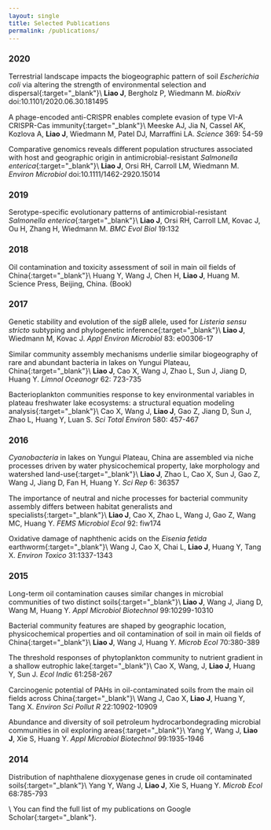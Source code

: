 ```yaml
---
layout: single
title: Selected Publications
permalink: /publications/
---
```


### 2020
[Terrestrial landscape impacts the biogeographic pattern of soil _Escherichia coli_ via altering the strength of environmental selection and dispersal](https://www.biorxiv.org/content/10.1101/2020.06.30.181495v1.abstract){:target="_blank"}\\
__Liao J__, Bergholz P, Wiedmann M. _bioRxiv_ doi:10.1101/2020.06.30.181495

[A phage-encoded anti-CRISPR enables complete evasion of type VI-A CRISPR-Cas immunity](https://science.sciencemag.org/content/early/2020/05/27/science.abb6151){:target="_blank"}\\
Meeske AJ, Jia N, Cassel AK, Kozlova A, __Liao J__, Wiedmann M, Patel DJ, Marraffini LA. _Science_ 369: 54-59

[Comparative genomics reveals different population structures associated with host and geographic origin in antimicrobial-resistant _Salmonella enterica_](https://sfamjournals.onlinelibrary.wiley.com/doi/abs/10.1111/1462-2920.15014?af=R){:target="_blank"}\\
__Liao J__, Orsi RH, Carroll LM, Wiedmann M. _Environ Microbiol_ doi:10.1111/1462-2920.15014

### 2019
[Serotype-specific evolutionary patterns of antimicrobial-resistant _Salmonella enterica_](https://bmcevolbiol.biomedcentral.com/articles/10.1186/s12862-019-1457-5){:target="_blank"}\\
__Liao J__, Orsi RH, Carroll LM, Kovac J, Ou H, Zhang H, Wiedmann M. _BMC Evol Biol_ 19:132

### 2018
[Oil contamination and toxicity assessment of soil in main oil fields of China](#){:target="_blank"}\\
Huang Y, Wang J, Chen H, __Liao J__, Huang M.  Science Press, Beijing, China. (Book)

### 2017
[Genetic stability and evolution of the _sigB_ allele, used for _Listeria sensu stricto_ subtyping and phylogenetic inference](http://aem.asm.org/content/83/12/e00306-17.abstract){:target="_blank"}\\
__Liao J__, Wiedmann M, Kovac J. _Appl Environ Microbiol_ 83: e00306-17 

[Similar community assembly mechanisms underlie similar biogeography of rare and abundant bacteria in lakes on Yungui Plateau, China](http://onlinelibrary.wiley.com/doi/10.1002/lno.10455/full){:target="_blank"}\\
__Liao J__, Cao X, Wang J, Zhao L, Sun J, Jiang D, Huang Y. _Limnol Oceanogr_ 62: 723-735

[Bacterioplankton communities response to key environmental variables in plateau freshwater lake ecosystems: a structural equation modeling analysis](http://dx.doi.org/10.1016/j.scitotenv.2016.11.143){:target="_blank"}\\
Cao X, Wang J, __Liao J__, Gao Z, Jiang D, Sun J, Zhao L, Huang Y, Luan S. _Sci Total Environ_ 580: 457-467

### 2016
[_Cyanobacteria_ in lakes on Yungui Plateau, China are assembled via niche processes driven by water physicochemical property, lake morphology and watershed land-use](http://dx.doi.org/10.1038/srep36357){:target="_blank"}\\
__Liao J__, Zhao L, Cao X, Sun J, Gao Z, Wang J, Jiang D, Fan H, Huang Y. _Sci Rep_ 6: 36357 

[The importance of neutral and niche processes for bacterial community assembly differs between habitat generalists and specialists](http://dx.doi.org/10.1093/femsec/fiw174){:target="_blank"}\\
__Liao J__, Cao X, Zhao L, Wang J, Gao Z, Wang MC, Huang Y. _FEMS Microbiol Ecol_ 92: fiw174

[Oxidative damage of naphthenic acids on the _Eisenia fetida_ earthworm](http://dx.doi.org/10.1002/tox.22139){:target="_blank"}\\
Wang J, Cao X, Chai L, __Liao J__, Huang Y, Tang X. _Environ Toxico_ 31:1337-1343

### 2015
[Long-term oil contamination causes similar changes in microbial communities of two distinct soils](http://dx.doi.org/10.1007/s00253-015-6880-y){:target="_blank"}\\
__Liao J__, Wang J, Jiang D, Wang M, Huang Y. _Appl Microbiol Biotechnol_ 99:10299-10310

[Bacterial community features are shaped by geographic location, physicochemical properties and oil contamination of soil in main oil fields of China](http://dx.doi.org/10.1007/s00248-015-0572-0){:target="_blank"}\\
__Liao J__, Wang J, Huang Y. _Microb Ecol_ 70:380-389

[The threshold responses of phytoplankton community to nutrient gradient in a shallow eutrophic lake](http://dx.doi.org/10.1016/j.ecolind.2015.09.025){:target="_blank"}\\
Cao X, Wang, J, __Liao J__, Huang Y, Sun J. _Ecol Indic_ 61:258-267

[Carcinogenic potential of PAHs in oil-contaminated soils from the main oil fields across China](http://dx.doi.org/10.1007/s11356-014-3954-9){:target="_blank"}\\
Wang J, Cao X, __Liao J__, Huang Y, Tang X. _Environ Sci Pollut R_ 22:10902-10909

[Abundance and diversity of soil petroleum hydrocarbondegrading microbial communities in oil exploring areas](http://dx.doi.org/10.1007/s00253-014-6074-z){:target="_blank"}\\
Yang Y, Wang J, __Liao J__, Xie S, Huang Y. _Appl Microbiol Biotechnol_ 99:1935-1946

### 2014
[Distribution of naphthalene dioxygenase genes in crude oil contaminated soils](http://dx.doi.org/10.1007/s00248-014-0457-7){:target="_blank"}\\
Yang Y, Wang J, __Liao J__, Xie S, Huang Y. _Microb Ecol_ 68:785-793

<!-- ### 2013
[Global trend in aquatic ecosystem research from 1992 to 2011](http://dx.doi.org/10.1007/s11192-013-1071-z){:target="_blank"}\\
__Liao J__, Huang Y. _Scientometrics_ 98:1203-1219 -->

\\
You can find the full list of my publications on [Google Scholar](https://scholar.google.com/citations?user=yfjh29UAAAAJ){:target="_blank"}.
          
<style type="text/css">
	a {
		text-decoration: none;
	}
	body {
		font-size: 90%;
	}
</style>